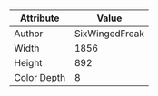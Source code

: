 # 
| Attribute | Value |
| ---  | ---     |
| Author | SixWingedFreak |
| Width | 1856 |
| Height | 892 |
| Color Depth | 8 |
